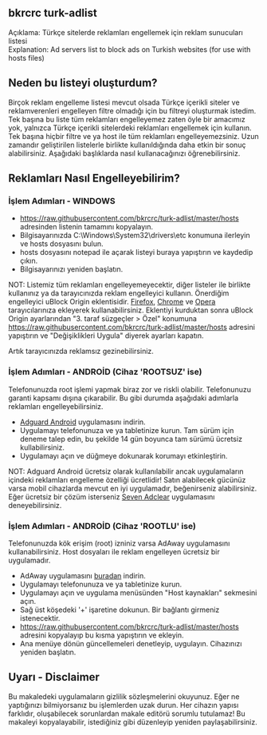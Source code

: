 ## bkrcrc turk-adlist
Açıklama:       Türkçe sitelerde reklamları engellemek için reklam sunucuları listesi  
Explanation:    Ad servers list to block ads on Turkish websites (for use with hosts files)

## Neden bu listeyi oluşturdum?
Birçok reklam engelleme listesi mevcut olsada Türkçe içerikli siteler ve reklamverenleri engelleyen filtre olmadığı için bu filtreyi oluşturmak istedim. Tek başına bu liste tüm reklamları engelleyemez zaten öyle bir amacımız yok, yalnızca Türkçe içerikli sitelerdeki reklamları engellemek için kullanın. Tek başına hiçbir filtre ve ya host ile tüm reklamları engelleyemezsiniz. Uzun zamandır geliştirilen listelerle birlikte kullanıldığında daha etkin bir sonuç alabilirsiniz. Aşağıdaki başlıklarda nasıl kullanacağınızı öğrenebilirsiniz.

## Reklamları Nasıl Engelleyebilirim?

### İşlem Adımları - WINDOWS
- https://raw.githubusercontent.com/bkrcrc/turk-adlist/master/hosts adresinden listenin tamamını kopyalayın.
- Bilgisayarınızda C:\Windows\System32\drivers\etc konumuna ilerleyin ve hosts dosyasını bulun.
- hosts dosyasını notepad ile açarak listeyi buraya yapıştırın ve kaydedip çıkın.
- Bilgisayarınızı yeniden başlatın.

NOT: Listemiz tüm reklamları engelleyemeyecektir, diğer listeler ile birlikte kullanınız ya da tarayıcınızda reklam engelleyici kullanın. Önerdiğim engelleyici uBlock Origin eklentisidir. [Firefox](https://addons.mozilla.org/en-US/firefox/addon/ublock-origin/), [Chrome](https://chrome.google.com/webstore/detail/ublock-origin/cjpalhdlnbpafiamejdnhcphjbkeiagm) ve [Opera](https://addons.opera.com/extensions/details/ublock/) tarayıcılarınıza ekleyerek kullanabilirsiniz.
Eklentiyi kurduktan sonra uBlock Origin ayarlarından "3. taraf süzgeçler > Özel" konumuna https://raw.githubusercontent.com/bkrcrc/turk-adlist/master/hosts adresini yapıştırın ve "Değişiklikleri Uygula" diyerek ayarları kapatın.

Artık tarayıcınızda reklamsız gezinebilirsiniz.

### İşlem Adımları - ANDROİD (Cihaz 'ROOTSUZ' ise)
Telefonunuzda root işlemi yapmak biraz zor ve riskli olabilir. Telefonunuzu garanti kapsamı dışına çıkarabilir. Bu gibi durumda aşağıdaki adımlarla reklamları engelleyebilirsiniz.

- [Adguard Android](https://adguard.com/apk) uygulamasını indirin.
- Uygulamayı telefonunuza ve ya tabletinize kurun. Tam sürüm için deneme talep edin, bu şekilde 14 gün boyunca tam sürümü ücretsiz kullabilirsiniz.
- Uygulamayı açın ve düğmeye dokunarak korumayı etkinleştirin.

NOT: Adguard Android ücretsiz olarak kullanılabilir ancak uygulamaların içindeki reklamları engelleme özelliği ücretlidir! Satın alabilecek gücünüz varsa mobil cihazlarda mevcut en iyi uygulamadır, beğenirseniz alabilirsiniz.
Eğer ücretsiz bir çözüm isterseniz [Seven Adclear](https://www.seven.com/android-adblocker-download.php) uygulamasını deneyebilirsiniz.

### İşlem Adımları - ANDROİD (Cihaz 'ROOTLU' ise)
Telefonunuzda kök erişim (root) izniniz varsa AdAway uygulamasını kullanabilirsiniz. Host dosyaları ile reklam engelleyen ücretsiz bir uygulamadır.

- AdAway uygulamasını [buradan](https://f-droid.org/repo/org.adaway_57.apk) indirin.
- Uygulamayı telefonunuza ve ya tabletinize kurun.
- Uygulamayı açın ve uygulama menüsünden "Host kaynakları" sekmesini açın.
- Sağ üst köşedeki '+' işaretine dokunun. Bir bağlantı girmeniz istenecektir.
- https://raw.githubusercontent.com/bkrcrc/turk-adlist/master/hosts adresini kopyalayıp bu kısma yapıştırın ve ekleyin.
- Ana menüye dönün güncellemeleri denetleyip, uygulayın. Cihazınızı yeniden başlatın.

## Uyarı - Disclaimer
Bu makaledeki uygulamaların gizlilik sözleşmelerini okuyunuz. Eğer ne yaptığınızı bilmiyorsanız bu işlemlerden uzak durun. Her cihazın yapısı farklıdır, oluşabilecek sorunlardan makale editörü sorumlu tutulamaz! Bu makaleyi kopyalayabilir, istediğiniz gibi düzenleyip yeniden paylaşabilirsiniz.
